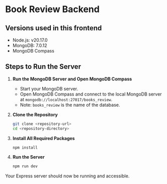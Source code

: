# Book Review Backend

## Versions used in this frontend

- Node.js: v20.17.0
- MongoDB: 7.0.12
- MongoDB Compass

## Steps to Run the Server

1. **Run the MongoDB Server and Open MongoDB Compass**

   - Start your MongoDB server.
   - Open MongoDB Compass and connect to the local MongoDB server at `mongodb://localhost:27017/books_review`.
   - Note: `books_review` is the name of the database.

2. **Clone the Repository**

   ```sh
   git clone <repository-url>
   cd <repository-directory>
   ```

3. **Install All Required Packages**

   ```sh
   npm install
   ```

4. **Run the Server**
   ```sh
   npm run dev
   ```

Your Express server should now be running and accessible.

